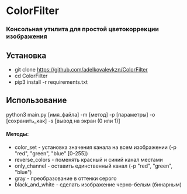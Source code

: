 # ColorFilter

### Консольная утилита для простой цветокоррекции изображения

## Установка
- git clone https://github.com/adelkovalevkzn/ColorFilter
- cd ColorFilter
- pip3 install -r requirements.txt

## Использование
python3 main.py [имя_файла] -m [метод] -p [параметры] -o [сохранить_как] -s [вывод на экран (0 или 1)]


#### Методы:
- color_set - установка значения канала на всем изображении (-p "red", "green", "blue"  [0-255])
- reverse_colors - поменять красный и синий канал местами 
- only_channel - оставить единственный канал (-p "red", "green", "blue")
- gray - преобразование в оттенки серого
- black_and_white - сделать изображение черно-белым (бинарным)